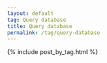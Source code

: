 ```yaml
---
layout: default
tag: Query database
title: Query database
permalink: /tag/query-database
---
```


{% include post_by_tag.html %}